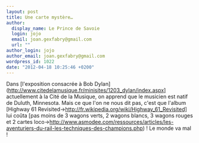 ```yaml
---
layout: post
title: Une carte mystère…
author:
  display_name: Le Prince de Savoie
  login: jojo
  email: joan.gexfabry@gmail.com
  url: ""
author_login: jojo
author_email: joan.gexfabry@gmail.com
wordpress_id: 1022
date: "2012-04-18 10:25:46 +0200"
---
```


Dans [l'exposition consacrée à Bob
Dylan](http://www.citedelamusique.fr/minisites/1203_dylan/index.aspx]
actuellement à la Cité de la Musique, on apprend que le musicien est natif de
Duluth, Minnesota. Mais ce que l'on ne nous dit pas, c'est que l'album [Highway
61 Revisited->http://fr.wikipedia.org/wiki/Highway_61_Revisited] lui coûta [pas
moins de 3 wagons verts, 2 wagons blancs, 3 wagons rouges et 2 cartes
loco->http://www.asmodee.com/ressources/articles/les-aventuriers-du-rail-les-techniques-des-champions.php)
! Le monde va mal !
